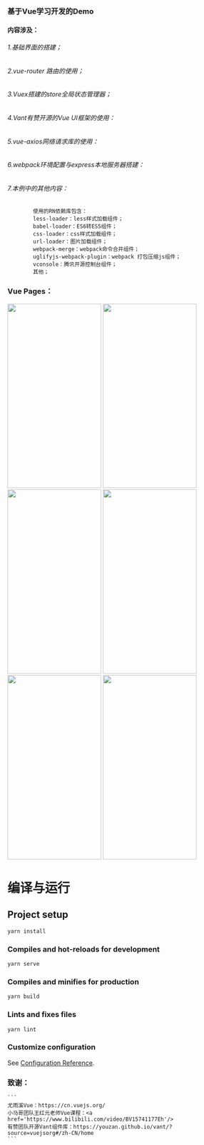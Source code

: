 
### 基于Vue学习开发的Demo

#### 内容涉及：
###### 1.基础界面的搭建；
###### 2.vue-router 路由的使用；
###### 3.Vuex搭建的store全局状态管理器；
###### 4.Vant有赞开源的Vue UI框架的使用：
###### 5.vue-axios网络请求库的使用：
###### 6.webpack环境配置与express本地服务器搭建：
###### 7.本例中的其他内容：
            使用的RN依赖库包含：
            less-loader：less样式加载组件；
            babel-loader：ES6转ES5组件；
            css-loader：css样式加载组件；
            url-loader：图片加载组件；
            webpack-merge：webpack命令合并组件；
            uglifyjs-webpack-plugin：webpack 打包压缩js组件；
            vconsole：腾讯开源控制台组件；
            其他；
### Vue Pages：
<img src="/src/imgs/01.png" width="210" height="413"/>
<img src="/src/imgs/02.png" width="210" height="413"/>
<img src="/src/imgs/03.png" width="210" height="413"/>
<img src="/src/imgs/04.png" width="210" height="413"/>
<img src="/src/imgs/05.png" width="210" height="413"/>
<img src="/src/imgs/06.png" width="210" height="413"/>

# 编译与运行

## Project setup
```
yarn install
```

### Compiles and hot-reloads for development
```
yarn serve
```

### Compiles and minifies for production
```
yarn build
```

### Lints and fixes files
```
yarn lint
```

### Customize configuration
See [Configuration Reference](https://cli.vuejs.org/config/).

### 致谢：
    ```
    尤雨溪Vue：https://cn.vuejs.org/
    小马哥团队王红元老师Vue课程：<a href='https://www.bilibili.com/video/BV15741177Eh'/>
    有赞团队开源Vant组件库：https://youzan.github.io/vant/?source=vuejsorg#/zh-CN/home
    ```
